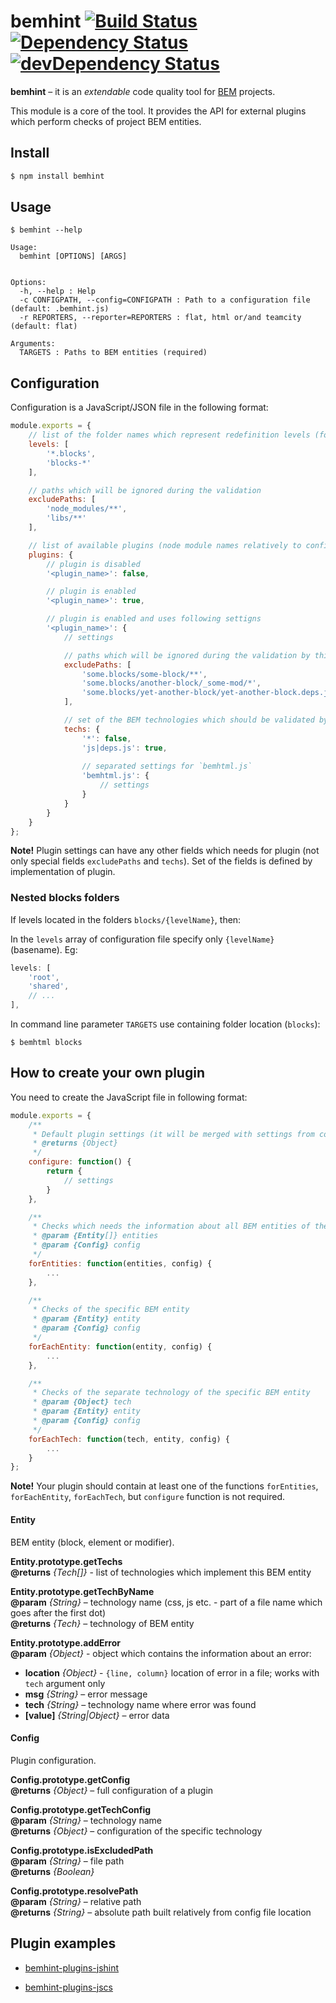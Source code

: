 # bemhint [![Build Status](https://travis-ci.org/bemhint/bemhint.svg)](https://travis-ci.org/bemhint/bemhint) [![Dependency Status](https://david-dm.org/bemhint/bemhint.svg)](https://david-dm.org/bemhint/bemhint) [![devDependency Status](https://david-dm.org/bemhint/bemhint/dev-status.svg)](https://david-dm.org/bemhint/bemhint#info=devDependencies)

**bemhint** – it is an *extendable* code quality tool for [BEM](https://en.bem.info) projects.

This module is a core of the tool. It provides the API for external plugins which perform checks of project BEM entities.

## Install

```bash
$ npm install bemhint
```

## Usage

```
$ bemhint --help

Usage:
  bemhint [OPTIONS] [ARGS]


Options:
  -h, --help : Help
  -c CONFIGPATH, --config=CONFIGPATH : Path to a configuration file (default: .bemhint.js)
  -r REPORTERS, --reporter=REPORTERS : flat, html or/and teamcity (default: flat)

Arguments:
  TARGETS : Paths to BEM entities (required)
```

## Configuration

Configuration is a JavaScript/JSON file in the following format:

```js
module.exports = {
    // list of the folder names which represent redefinition levels (folders with blocks)
    levels: [
        '*.blocks',
        'blocks-*'
    ],

    // paths which will be ignored during the validation
    excludePaths: [
        'node_modules/**',
        'libs/**'
    ],

    // list of available plugins (node module names relatively to config file path)
    plugins: {
        // plugin is disabled
        '<plugin_name>': false,

        // plugin is enabled
        '<plugin_name>': true, 

        // plugin is enabled and uses following settigns
        '<plugin_name>': { 
            // settings

            // paths which will be ignored during the validation by this plugin
            excludePaths: [
                'some.blocks/some-block/**',
                'some.blocks/another-block/_some-mod/*',
                'some.blocks/yet-another-block/yet-another-block.deps.js'
            ],

            // set of the BEM technologies which should be validated by this plugin
            techs: { 
                '*': false,
                'js|deps.js': true,
                
                // separated settings for `bemhtml.js`
                'bemhtml.js': { 
                    // settings
                }
            }
        }
    }
};
```

**Note!** Plugin settings can have any other fields which needs for plugin (not only special fields `excludePaths` and `techs`). Set of the fields is defined by implementation of plugin.

### Nested blocks folders

If levels located in the folders `blocks/{levelName}`, then:

In the `levels` array of configuration file specify only `{levelName}` (basename). Eg:
```js
levels: [
    'root',
    'shared',
    // ...
],
```
In command line parameter `TARGETS` use containing folder location (`blocks`):
```shell
$ bemhtml blocks
```

## How to create your own plugin

You need to create the JavaScript file in following format:

```js
module.exports = {
    /**
     * Default plugin settings (it will be merged with settings from configuration file)
     * @returns {Object}
     */
    configure: function() {
        return {
            // settings
        }
    },

    /**
     * Checks which needs the information about all BEM entities of the project
     * @param {Entity[]} entities
     * @param {Config} config
     */
    forEntities: function(entities, config) {
        ...
    },

    /**
     * Checks of the specific BEM entity
     * @param {Entity} entity
     * @param {Config} config
     */
    forEachEntity: function(entity, config) {
        ...
    },

    /**
     * Checks of the separate technology of the specific BEM entity
     * @param {Object} tech
     * @param {Entity} entity
     * @param {Config} config
     */
    forEachTech: function(tech, entity, config) {
        ...
    }
};
```

**Note!** Your plugin should contain at least one of the functions `forEntities`, `forEachEntity`, `forEachTech`, but `configure` function is not required.

#### Entity

BEM entity (block, element or modifier).

**Entity.prototype.getTechs**<br>
**@returns** *{Tech[]}* - list of technologies which implement this BEM entity

**Entity.prototype.getTechByName**<br>
**@param** *{String}* – technology name (css, js etc. - part of a file name which goes after the first dot)<br>
**@returns** *{Tech}* – technology of BEM entity

**Entity.prototype.addError**<br>
**@param** *{Object}* - object which contains the information about an error:
 * **location** *{Object}* - `{line, column}` location of error in a file; works with `tech` argument only
 * **msg** *{String}* – error message
 * **tech** *{String}* – technology name where error was found
 * **[value]** *{String|Object}* – error data

#### Config

Plugin configuration.

**Config.prototype.getConfig**<br>
**@returns** *{Object}* – full configuration of a plugin

**Config.prototype.getTechConfig**<br>
**@param** *{String}* – technology name<br>
**@returns** *{Object}* – configuration of the specific technology

**Config.prototype.isExcludedPath**<br>
**@param** *{String}* – file path<br>
**@returns** *{Boolean}*

**Config.prototype.resolvePath**<br>
**@param** *{String}* – relative path<br>
**@returns** *{String}* – absolute path built relatively from config file location

## Plugin examples

* [bemhint-plugins-jshint](https://github.com/eGavr/bemhint-plugins-jshint)

* [bemhint-plugins-jscs](https://github.com/eGavr/bemhint-plugins-jscs)
